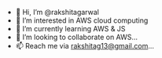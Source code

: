 - 👋 Hi, I’m @rakshitagarwal
- 👀 I’m interested in AWS cloud computing
- 🌱 I’m currently learning AWS & JS
- 💞️ I’m looking to collaborate on AWS...
- 📫 Reach me via rakshitag13@gmail.com...

<!---
rakshitagarwal/rakshitagarwal is a ✨ special ✨ repository because its `README.md` (this file) appears on your GitHub profile.
You can click the Preview link to take a look at your changes.
--->
